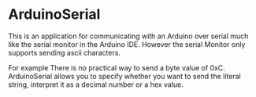 # ArduinoSerial

This is an application for communicating with an Arduino over serial much like the serial monitor in the Arduino IDE. However the serial Monitor only supports sending ascii characters. 

For example There is no practical way to send a byte value of 0xC. ArduinoSerial allows you to specify whether you want to send the literal string, interpret it as a decimal number or a hex value.
